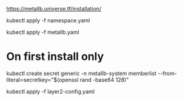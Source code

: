 https://metallb.universe.tf/installation/

kubectl apply -f namespace.yaml

kubectl apply -f metallb.yaml

# On first install only
kubectl create secret generic -n metallb-system memberlist --from-literal=secretkey="$(openssl rand -base64 128)"

kubectl apply -f layer2-config.yaml

